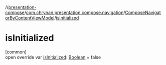 //[presentation-compose](../../../index.md)/[com.chrynan.presentation.compose.navigation](../index.md)/[ComposeNavigatorByContentViewModel](index.md)/[isInitialized](is-initialized.md)

# isInitialized

[common]\
open override var [isInitialized](is-initialized.md): [Boolean](https://kotlinlang.org/api/latest/jvm/stdlib/kotlin/-boolean/index.html) = false
